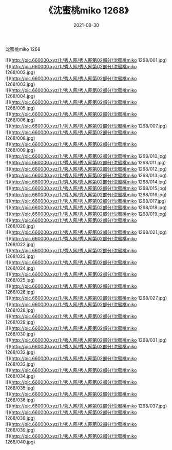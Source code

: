 ﻿---
layout: post
title:  《沈蜜桃miko 1268》
date:   2021-08-30
img: http://pic.660000.xyz/1:/秀人网/秀人网第02部分/沈蜜桃miko 1268/000.jpg
categories: [美女, 清纯, 唯美]
---

沈蜜桃miko 1268

  ![](http://pic.660000.xyz/1:/秀人网/秀人网第02部分/沈蜜桃miko 1268/001.jpg) <br> ![](http://pic.660000.xyz/1:/秀人网/秀人网第02部分/沈蜜桃miko 1268/002.jpg) <br> ![](http://pic.660000.xyz/1:/秀人网/秀人网第02部分/沈蜜桃miko 1268/003.jpg) <br> ![](http://pic.660000.xyz/1:/秀人网/秀人网第02部分/沈蜜桃miko 1268/004.jpg) <br> ![](http://pic.660000.xyz/1:/秀人网/秀人网第02部分/沈蜜桃miko 1268/005.jpg) <br> ![](http://pic.660000.xyz/1:/秀人网/秀人网第02部分/沈蜜桃miko 1268/006.jpg) <br> ![](http://pic.660000.xyz/1:/秀人网/秀人网第02部分/沈蜜桃miko 1268/007.jpg) <br> ![](http://pic.660000.xyz/1:/秀人网/秀人网第02部分/沈蜜桃miko 1268/008.jpg) <br> ![](http://pic.660000.xyz/1:/秀人网/秀人网第02部分/沈蜜桃miko 1268/009.jpg) <br> ![](http://pic.660000.xyz/1:/秀人网/秀人网第02部分/沈蜜桃miko 1268/010.jpg) <br> ![](http://pic.660000.xyz/1:/秀人网/秀人网第02部分/沈蜜桃miko 1268/011.jpg) <br> ![](http://pic.660000.xyz/1:/秀人网/秀人网第02部分/沈蜜桃miko 1268/012.jpg) <br> ![](http://pic.660000.xyz/1:/秀人网/秀人网第02部分/沈蜜桃miko 1268/013.jpg) <br> ![](http://pic.660000.xyz/1:/秀人网/秀人网第02部分/沈蜜桃miko 1268/014.jpg) <br> ![](http://pic.660000.xyz/1:/秀人网/秀人网第02部分/沈蜜桃miko 1268/015.jpg) <br> ![](http://pic.660000.xyz/1:/秀人网/秀人网第02部分/沈蜜桃miko 1268/016.jpg) <br> ![](http://pic.660000.xyz/1:/秀人网/秀人网第02部分/沈蜜桃miko 1268/017.jpg) <br> ![](http://pic.660000.xyz/1:/秀人网/秀人网第02部分/沈蜜桃miko 1268/018.jpg) <br> ![](http://pic.660000.xyz/1:/秀人网/秀人网第02部分/沈蜜桃miko 1268/019.jpg) <br> ![](http://pic.660000.xyz/1:/秀人网/秀人网第02部分/沈蜜桃miko 1268/020.jpg) <br> ![](http://pic.660000.xyz/1:/秀人网/秀人网第02部分/沈蜜桃miko 1268/021.jpg) <br> ![](http://pic.660000.xyz/1:/秀人网/秀人网第02部分/沈蜜桃miko 1268/022.jpg) <br> ![](http://pic.660000.xyz/1:/秀人网/秀人网第02部分/沈蜜桃miko 1268/023.jpg) <br> ![](http://pic.660000.xyz/1:/秀人网/秀人网第02部分/沈蜜桃miko 1268/024.jpg) <br> ![](http://pic.660000.xyz/1:/秀人网/秀人网第02部分/沈蜜桃miko 1268/025.jpg) <br> ![](http://pic.660000.xyz/1:/秀人网/秀人网第02部分/沈蜜桃miko 1268/026.jpg) <br> ![](http://pic.660000.xyz/1:/秀人网/秀人网第02部分/沈蜜桃miko 1268/027.jpg) <br> ![](http://pic.660000.xyz/1:/秀人网/秀人网第02部分/沈蜜桃miko 1268/028.jpg) <br> ![](http://pic.660000.xyz/1:/秀人网/秀人网第02部分/沈蜜桃miko 1268/029.jpg) <br> ![](http://pic.660000.xyz/1:/秀人网/秀人网第02部分/沈蜜桃miko 1268/030.jpg) <br> ![](http://pic.660000.xyz/1:/秀人网/秀人网第02部分/沈蜜桃miko 1268/031.jpg) <br> ![](http://pic.660000.xyz/1:/秀人网/秀人网第02部分/沈蜜桃miko 1268/032.jpg) <br> ![](http://pic.660000.xyz/1:/秀人网/秀人网第02部分/沈蜜桃miko 1268/033.jpg) <br> ![](http://pic.660000.xyz/1:/秀人网/秀人网第02部分/沈蜜桃miko 1268/034.jpg) <br> ![](http://pic.660000.xyz/1:/秀人网/秀人网第02部分/沈蜜桃miko 1268/035.jpg) <br> ![](http://pic.660000.xyz/1:/秀人网/秀人网第02部分/沈蜜桃miko 1268/036.jpg) <br> ![](http://pic.660000.xyz/1:/秀人网/秀人网第02部分/沈蜜桃miko 1268/037.jpg) <br> ![](http://pic.660000.xyz/1:/秀人网/秀人网第02部分/沈蜜桃miko 1268/038.jpg) <br> ![](http://pic.660000.xyz/1:/秀人网/秀人网第02部分/沈蜜桃miko 1268/039.jpg) <br> ![](http://pic.660000.xyz/1:/秀人网/秀人网第02部分/沈蜜桃miko 1268/040.jpg) <br>